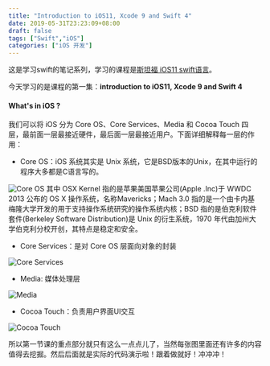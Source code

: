 ```yaml
---
title: "Introduction to iOS11, Xcode 9 and Swift 4"
date: 2019-05-31T23:23:09+08:00
draft: false
tags: ["Swift","iOS"]
categories: ["iOS 开发"]
---
```


这是学习swift的笔记系列，学习的课程是[斯坦福  iOS11 swift语言](https://www.bilibili.com/medialist/play/ml148451180)。

今天学习的是课程的第一集：**introduction to iOS11, Xcode 9 and Swift 4**

#### What's in iOS ?

我们可以将 iOS 分为 Core OS、Core Services、Media 和 Cocoa Touch 四层，最前面一层最接近硬件，最后面一层最接近用户。下面详细解释每一层的作用：

+ Core OS：iOS 系统其实是 Unix 系统，它是BSD版本的Unix，在其中运行的程序大多都是C语言写的。

![Core OS](https://raw.githubusercontent.com/KimYangOfCat/My_PicGo/master/img/SwiftLearning/p1.png)
其中 OSX Kernel 指的是苹果美国苹果公司(Apple .Inc)于 WWDC 2013 公布的 OS X 操作系统，名称Mavericks；Mach 3.0 指的是一个由卡内基梅隆大学开发的用于支持操作系统研究的操作系统内核；BSD 指的是伯克利软件套件(Berkeley Software Distribution)是 Unix 的衍生系统，1970 年代由加州大学伯克利分校开创，其特点是稳定和安全。

+ Core Services：是对 Core OS 层面向对象的封装

![Core Services](https://raw.githubusercontent.com/KimYangOfCat/My_PicGo/master/img/SwiftLearning/p2.png)

+ Media: 媒体处理层

![Media](https://raw.githubusercontent.com/KimYangOfCat/My_PicGo/master/img/SwiftLearning/p3.png)

+ Cocoa Touch：负责用户界面UI交互

![Cocoa Touch](https://raw.githubusercontent.com/KimYangOfCat/My_PicGo/master/img/SwiftLearning/ppng)

所以第一节课的重点部分就只有这么一点点儿了，当然每张图里面还有许多的内容值得去挖掘。然后后面就是实际的代码演示啦！跟着做就好！冲冲冲！

